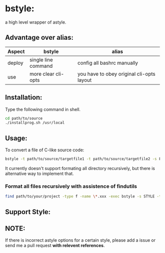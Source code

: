 # bstyle:
a high level wrapper of astyle.

## Advantage over alias:
|Aspect|bstyle|alias|
|---|---|---|
|deploy|single line command|config all bashrc manually|
|use|more clear cli-opts|you have to obey original cli-opts layout|


## Installation:

Type the following command in shell.

```bash
cd path/to/source
./installprog.sh /usr/local
```

## Usage:

To convert a file of C-like source code:

```bash
bstyle -t path/to/source/targetfile1 -t path/to/source/targetfile2 -s FavoriteStyle
```

It currently doesn't support formating all directory recursively, but there is alternative way to implement that.

### Format all files recursively with assistence of findutils

```bash
find path/to/your/project -type f -name \*.xxx -exec bstyle -s STYLE -t {} \;
```

## Support Style:
 
[Qt]:(https://wiki.qt.io/Qt_Coding_Style)


[Linux]:(https://www.kernel.org/doc/html/v4.10/_sources/process/coding-style.txt)


[Google]:(https://google.github.io/styleguide/cppguide.html)


## NOTE:

If there is incorrect astyle options for a certain style, please add a issue or send me a pull request **with relevent references**.

